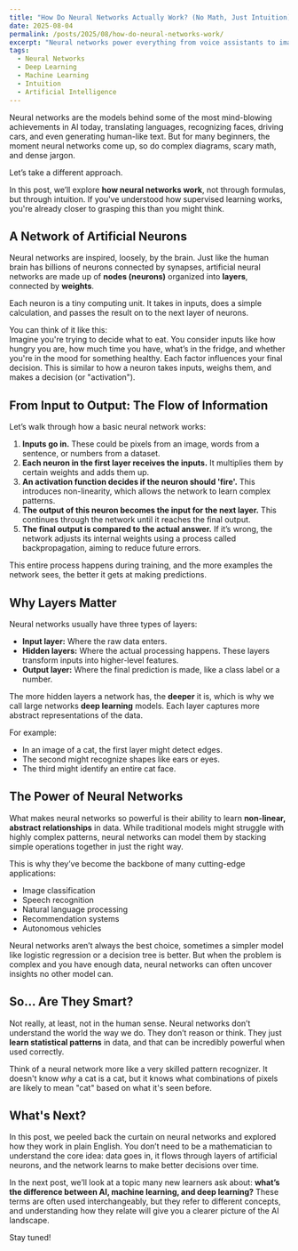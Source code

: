 ```yaml
---
title: "How Do Neural Networks Actually Work? (No Math, Just Intuition)"
date: 2025-08-04
permalink: /posts/2025/08/how-do-neural-networks-work/
excerpt: "Neural networks power everything from voice assistants to image recognition, but how do they actually work? In this post, we’ll walk through the core intuition behind neural networks, without the math, and show how these brain-inspired models learn from data."
tags:
  - Neural Networks
  - Deep Learning
  - Machine Learning
  - Intuition
  - Artificial Intelligence
---
```


Neural networks are the models behind some of the most mind-blowing achievements in AI today, translating languages, recognizing faces, driving cars, and even generating human-like text. But for many beginners, the moment neural networks come up, so do complex diagrams, scary math, and dense jargon.

Let’s take a different approach.

In this post, we’ll explore **how neural networks work**, not through formulas, but through intuition. If you've understood how supervised learning works, you're already closer to grasping this than you might think.



## A Network of Artificial Neurons

Neural networks are inspired, loosely, by the brain. Just like the human brain has billions of neurons connected by synapses, artificial neural networks are made up of **nodes (neurons)** organized into **layers**, connected by **weights**.

Each neuron is a tiny computing unit. It takes in inputs, does a simple calculation, and passes the result on to the next layer of neurons.

You can think of it like this:  
Imagine you're trying to decide what to eat. You consider inputs like how hungry you are, how much time you have, what’s in the fridge, and whether you're in the mood for something healthy. Each factor influences your final decision. This is similar to how a neuron takes inputs, weighs them, and makes a decision (or "activation").



## From Input to Output: The Flow of Information

Let’s walk through how a basic neural network works:

1. **Inputs go in.** These could be pixels from an image, words from a sentence, or numbers from a dataset.
2. **Each neuron in the first layer receives the inputs.** It multiplies them by certain weights and adds them up.
3. **An activation function decides if the neuron should 'fire'.** This introduces non-linearity, which allows the network to learn complex patterns.
4. **The output of this neuron becomes the input for the next layer.** This continues through the network until it reaches the final output.
5. **The final output is compared to the actual answer.** If it’s wrong, the network adjusts its internal weights using a process called backpropagation, aiming to reduce future errors.

This entire process happens during training, and the more examples the network sees, the better it gets at making predictions.



## Why Layers Matter

Neural networks usually have three types of layers:
- **Input layer:** Where the raw data enters.
- **Hidden layers:** Where the actual processing happens. These layers transform inputs into higher-level features.
- **Output layer:** Where the final prediction is made, like a class label or a number.

The more hidden layers a network has, the **deeper** it is, which is why we call large networks **deep learning** models. Each layer captures more abstract representations of the data.

For example:
- In an image of a cat, the first layer might detect edges.
- The second might recognize shapes like ears or eyes.
- The third might identify an entire cat face.



## The Power of Neural Networks

What makes neural networks so powerful is their ability to learn **non-linear, abstract relationships** in data. While traditional models might struggle with highly complex patterns, neural networks can model them by stacking simple operations together in just the right way.

This is why they’ve become the backbone of many cutting-edge applications:
- Image classification
- Speech recognition
- Natural language processing
- Recommendation systems
- Autonomous vehicles

Neural networks aren’t always the best choice, sometimes a simpler model like logistic regression or a decision tree is better. But when the problem is complex and you have enough data, neural networks can often uncover insights no other model can.



## So… Are They Smart?

Not really, at least, not in the human sense. Neural networks don’t understand the world the way we do. They don’t reason or think. They just **learn statistical patterns** in data, and that can be incredibly powerful when used correctly.

Think of a neural network more like a very skilled pattern recognizer. It doesn't know *why* a cat is a cat, but it knows what combinations of pixels are likely to mean "cat" based on what it's seen before.



## What's Next?

In this post, we peeled back the curtain on neural networks and explored how they work in plain English. You don’t need to be a mathematician to understand the core idea: data goes in, it flows through layers of artificial neurons, and the network learns to make better decisions over time.

In the next post, we’ll look at a topic many new learners ask about: **what’s the difference between AI, machine learning, and deep learning?** These terms are often used interchangeably, but they refer to different concepts, and understanding how they relate will give you a clearer picture of the AI landscape.

Stay tuned!
